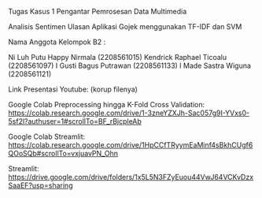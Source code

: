 Tugas Kasus 1 
Pengantar Pemrosesan Data Multimedia

Analisis Sentimen Ulasan Aplikasi Gojek menggunakan TF-IDF dan SVM

Nama Anggota Kelompok B2 : 

Ni Luh Putu Happy Nirmala (2208561015)
Kendrick Raphael Ticoalu (2208561097)
I Gusti Bagus Putrawan  (2208561133)
I Made Sastra Wiguna (2208561121)

Link Presentasi Youtube: (korup filenya)

Google Colab Preprocessing hingga K-Fold Cross Validation: https://colab.research.google.com/drive/1-3zneYZXJh-Sac057g9I-YVxs0-5sf2l?authuser=1#scrollTo=BF_rBjcpleAb

Google Colab Streamlit: https://colab.research.google.com/drive/1HpCCfTRyymEaMinf4sBkhCUgf6QOoSQb#scrollTo=vxjuavPN_Ohn

Streamlit: https://drive.google.com/drive/folders/1x5L5N3FZyEuou44VwJ64VCKvDzxSaaEF?usp=sharing
